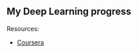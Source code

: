 My Deep Learning progress
----------------------

Resources:

- [Coursera](https://www.coursera.org/learn/neural-networks-deep-learning)


